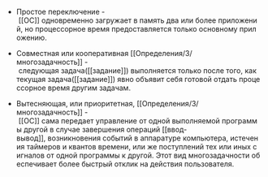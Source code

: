 -   Простое переключение - [[ОС]] одновременно загружает в память два или более приложений, но процессорное время предоставляется только основному приложению.
    
-   Совместная или кооперативная [[Определения/3/многозадачность]] - следующая задача([[задание]]) выполняется только после того, как текущая задача([[задание]]) явно объявит себя готовой отдать процессорное время другим задачам.
    
-   Вытесняющая, или приоритетная, [[Определения/3/многозадачность]] - [[ОС]] сама передает управление от одной выполняемой программы другой в случае завершения операций [[ввод-вывод]], возникновения событий в аппаратуре компьютера, истечения таймеров и квантов времени, или же поступлений тех или иных сигналов от одной программы к другой. Этот вид многозадачности обеспечивает более быстрый отклик на действия пользователя.
    